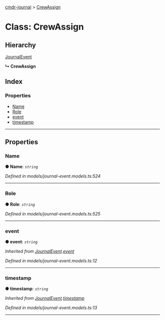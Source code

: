 [cmdr-journal](../README.md) > [CrewAssign](../classes/crewassign.md)



# Class: CrewAssign

## Hierarchy


 [JournalEvent](journalevent.md)

**↳ CrewAssign**







## Index

### Properties

* [Name](crewassign.md#name)
* [Role](crewassign.md#role)
* [event](crewassign.md#event)
* [timestamp](crewassign.md#timestamp)



---
## Properties
<a id="name"></a>

###  Name

**●  Name**:  *`string`* 

*Defined in models/journal-event.models.ts:524*





___

<a id="role"></a>

###  Role

**●  Role**:  *`string`* 

*Defined in models/journal-event.models.ts:525*





___

<a id="event"></a>

###  event

**●  event**:  *`string`* 

*Inherited from [JournalEvent](journalevent.md).[event](journalevent.md#event)*

*Defined in models/journal-event.models.ts:12*





___

<a id="timestamp"></a>

###  timestamp

**●  timestamp**:  *`string`* 

*Inherited from [JournalEvent](journalevent.md).[timestamp](journalevent.md#timestamp)*

*Defined in models/journal-event.models.ts:13*





___


